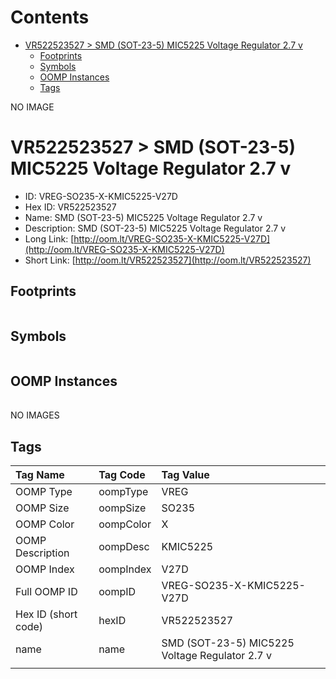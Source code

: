 



Contents
========

* [VR522523527 > SMD (SOT-23-5) MIC5225 Voltage Regulator 2.7 v](#vr522523527--smd-sot-23-5-mic5225-voltage-regulator-27-v)
	* [Footprints](#footprints)
	* [Symbols](#symbols)
	* [OOMP Instances](#oomp-instances)
	* [Tags](#tags)
  
NO IMAGE  
# VR522523527 > SMD (SOT-23-5) MIC5225 Voltage Regulator 2.7 v

- ID: VREG-SO235-X-KMIC5225-V27D
- Hex ID: VR522523527
- Name: SMD (SOT-23-5) MIC5225 Voltage Regulator 2.7 v
- Description: SMD (SOT-23-5) MIC5225 Voltage Regulator 2.7 v
- Long Link: [http://oom.lt/VREG-SO235-X-KMIC5225-V27D](http://oom.lt/VREG-SO235-X-KMIC5225-V27D)
- Short Link: [http://oom.lt/VR522523527](http://oom.lt/VR522523527)

## Footprints
  

|||||
| :--- | :--- | :--- | :--- |

## Symbols
  

|||||
| :--- | :--- | :--- | :--- |

## OOMP Instances
  

|||||
| :--- | :--- | :--- | :--- |
  
NO IMAGES  
## Tags
  

|Tag Name|Tag Code|Tag Value|
| :--- | :--- | :--- |
|OOMP Type|oompType|VREG|
|OOMP Size|oompSize|SO235|
|OOMP Color|oompColor|X|
|OOMP Description|oompDesc|KMIC5225|
|OOMP Index|oompIndex|V27D|
|Full OOMP ID|oompID|VREG-SO235-X-KMIC5225-V27D|
|Hex ID (short code)|hexID|VR522523527|
|name|name|SMD (SOT-23-5) MIC5225 Voltage Regulator 2.7 v|
||||
